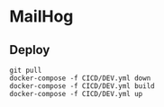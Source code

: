 # MailHog
## Deploy
```
git pull
docker-compose -f CICD/DEV.yml down
docker-compose -f CICD/DEV.yml build
docker-compose -f CICD/DEV.yml up
```
